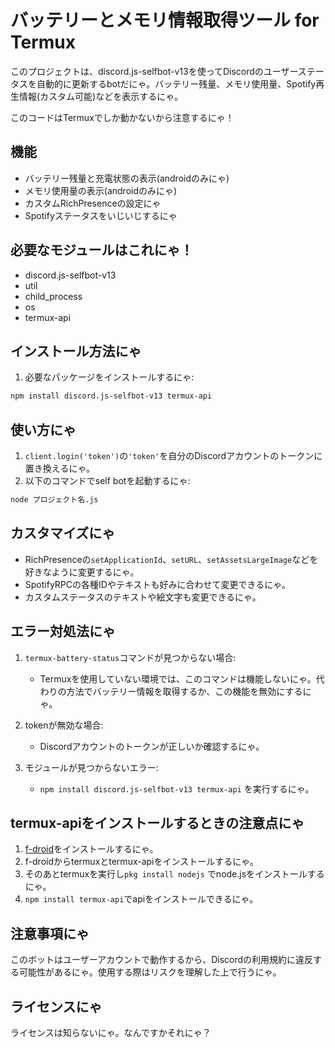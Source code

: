 # バッテリーとメモリ情報取得ツール for Termux
このプロジェクトは、discord.js-selfbot-v13を使ってDiscordのユーザーステータスを自動的に更新するbotだにゃ。バッテリー残量、メモリ使用量、Spotify再生情報(カスタム可能)などを表示するにゃ。

このコードはTermuxでしか動かないから注意するにゃ！

## 機能

- バッテリー残量と充電状態の表示(androidのみにゃ)
- メモリ使用量の表示(androidのみにゃ)
- カスタムRichPresenceの設定にゃ
- Spotifyステータスをいじいじするにゃ

## 必要なモジュールはこれにゃ！

- discord.js-selfbot-v13
- util
- child_process
- os
- termux-api

## インストール方法にゃ

1. 必要なパッケージをインストールするにゃ:

```bash
npm install discord.js-selfbot-v13 termux-api
```

## 使い方にゃ

1. `client.login('token')`の`'token'`を自分のDiscordアカウントのトークンに置き換えるにゃ。
2. 以下のコマンドでself botを起動するにゃ:

```bash
node プロジェクト名.js
```

## カスタマイズにゃ

- RichPresenceの`setApplicationId`、`setURL`、`setAssetsLargeImage`などを好きなように変更するにゃ。
- SpotifyRPCの各種IDやテキストも好みに合わせて変更できるにゃ。
- カスタムステータスのテキストや絵文字も変更できるにゃ。

## エラー対処法にゃ

1. `termux-battery-status`コマンドが見つからない場合:
   - Termuxを使用していない環境では、このコマンドは機能しないにゃ。代わりの方法でバッテリー情報を取得するか、この機能を無効にするにゃ。

2. tokenが無効な場合:
   - Discordアカウントのトークンが正しいか確認するにゃ。

3. モジュールが見つからないエラー:
   - ```npm install discord.js-selfbot-v13 termux-api```
   を実行するにゃ。

## termux-apiをインストールするときの注意点にゃ
1. [f-droid](https://f-droid.org/ja/)をインストールするにゃ。
2. f-droidからtermuxとtermux-apiをインストールするにゃ。
3. そのあとtermuxを実行し```pkg install nodejs``` でnode.jsをインストールするにゃ。
4. ```npm install termux-api```でapiをインストールできるにゃ。

## 注意事項にゃ

このボットはユーザーアカウントで動作するから、Discordの利用規約に違反する可能性があるにゃ。使用する際はリスクを理解した上で行うにゃ。

## ライセンスにゃ

ライセンスは知らないにゃ。なんですかそれにゃ？
